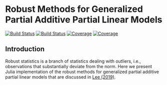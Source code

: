 # Robust Methods for Generalized Partial Additive Partial Linear Models

[![Build Status](https://travis-ci.com/tyhlee/RGAPLM.jl.svg?branch=master)](https://travis-ci.com/tyhlee/RGAPLM.jl)
[![Build Status](https://ci.appveyor.com/api/projects/status/github/tyhlee/RGAPLM.jl?svg=true)](https://ci.appveyor.com/project/tyhlee/RGAPLM-jl)
[![Coverage](https://codecov.io/gh/tyhlee/RGAPLM.jl/branch/master/graph/badge.svg)](https://codecov.io/gh/tyhlee/RGAPLM.jl)
[![Coverage](https://coveralls.io/repos/github/tyhlee/RGAPLM.jl/badge.svg?branch=master)](https://coveralls.io/github/tyhlee/RGAPLM.jl?branch=master)

## Introduction

Robust statistics is a branch of statistics dealing with outliers, i.e., observations that substantially deviate from the norm. Here we present Julia implementation of the robust methods for generalized partial additive partial linear models that are discussed in [Lee (2019)](http://hdl.handle.net/2429/71526).
